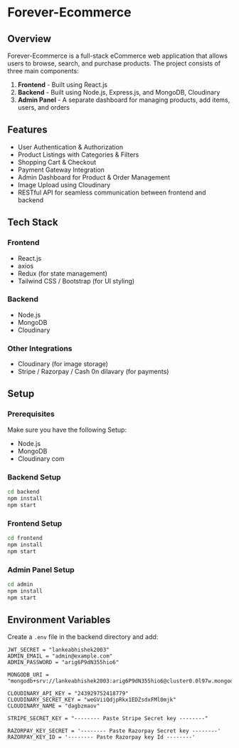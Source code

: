 # Forever-Ecommerce

## Overview
Forever-Ecommerce is a full-stack eCommerce web application that allows users to browse, search, and purchase products. The project consists of three main components:
1. **Frontend** - Built using React.js
2. **Backend** - Built using Node.js, Express.js, and MongoDB, Cloudinary
3. **Admin Panel** - A separate dashboard for managing products, add items, users, and orders

## Features
- User Authentication & Authorization 
- Product Listings with Categories & Filters
- Shopping Cart & Checkout
- Payment Gateway Integration
- Admin Dashboard for Product & Order Management
- Image Upload using Cloudinary
- RESTful API for seamless communication between frontend and backend

## Tech Stack
### Frontend
- React.js
- axios
- Redux (for state management)
- Tailwind CSS / Bootstrap (for UI styling)

### Backend
- Node.js
- MongoDB
- Cloudinary

### Other Integrations
- Cloudinary (for image storage)
- Stripe / Razorpay / Cash 0n dilavary (for payments)

## Setup
### Prerequisites
Make sure you have the following Setup:
- Node.js
- MongoDB
- Cloudinary com

### Backend Setup
```sh
cd backend
npm install
npm start
```

### Frontend Setup
```sh
cd frontend
npm install
npm start
```

### Admin Panel Setup
```sh
cd admin
npm install
npm start
```

## Environment Variables
Create a `.env` file in the backend directory and add:
```
JWT_SECRET = "lankeabhishek2003"
ADMIN_EMAIL = "admin@example.com"
ADMIN_PASSWORD = "arig6P9dN355hio6"

MONGODB_URI = "mongodb+srv://lankeabhishek2003:arig6P9dN355hio6@cluster0.0l97w.mongodb.net/"

CLOUDINARY_API_KEY = "243929752418779"
CLOUDINARY_SECRET_KEY = "weGViiQdjpRkx1EDZsdxFMl0mjk"
CLOUDINARY_NAME = "dagbzmaov"

STRIPE_SECRET_KEY = "-------- Paste Stripe Secret key --------"

RAZORPAY_KEY_SECRET = '-------- Paste Razorpay Secret key --------'
RAZORPAY_KEY_ID = '-------- Paste Razorpay key Id --------'
```



